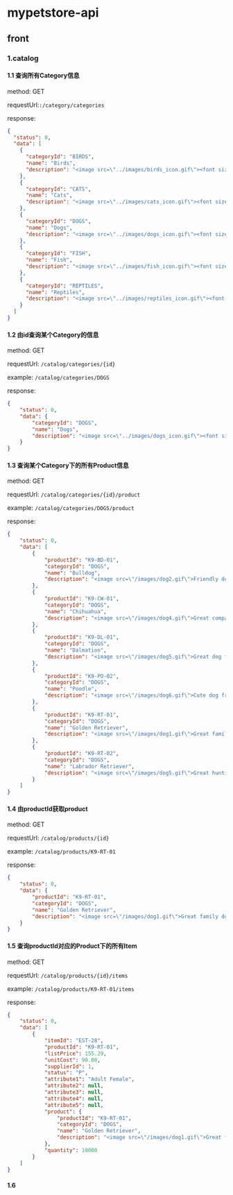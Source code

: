 # mypetstore-api

## front

### 1.catalog

#### 1.1 查询所有Category信息

method: GET

requestUrl:`:/category/categories`

response:

```json
{
  "status": 0,
  "data": [
    {
      "categoryId": "BIRDS",
      "name": "Birds",
      "description": "<image src=\"../images/birds_icon.gif\"><font size=\"5\" color=\"blue\"> Birds</font>"
    },
    {
      "categoryId": "CATS",
      "name": "Cats",
      "description": "<image src=\"../images/cats_icon.gif\"><font size=\"5\" color=\"blue\"> Cats</font>"
    },
    {
      "categoryId": "DOGS",
      "name": "Dogs",
      "description": "<image src=\"../images/dogs_icon.gif\"><font size=\"5\" color=\"blue\"> Dogs</font>"
    },
    {
      "categoryId": "FISH",
      "name": "Fish",
      "description": "<image src=\"../images/fish_icon.gif\"><font size=\"5\" color=\"blue\"> Fish</font>"
    },
    {
      "categoryId": "REPTILES",
      "name": "Reptiles",
      "description": "<image src=\"../images/reptiles_icon.gif\"><font size=\"5\" color=\"blue\"> Reptiles</font>"
    }
  ]
}
```

#### 1.2 由id查询某个Category的信息

method: GET

requestUrl: `/catalog/categories/{id}`

example: `/catalog/categories/DOGS`

response: 
```json
{
    "status": 0,
    "data": {
        "categoryId": "DOGS",
        "name": "Dogs",
        "description": "<image src=\"../images/dogs_icon.gif\"><font size=\"5\" color=\"blue\"> Dogs</font>"
    }
}
```

#### 1.3 查询某个Category下的所有Product信息

method: GET

requestUrl: `/catalog/categories/{id}/product`

example: `/catalog/categories/DOGS/product`

response:
```json
{
    "status": 0,
    "data": [
        {
            "productId": "K9-BD-01",
            "categoryId": "DOGS",
            "name": "Bulldog",
            "description": "<image src=\"/images/dog2.gif\">Friendly dog from England"
        },
        {
            "productId": "K9-CW-01",
            "categoryId": "DOGS",
            "name": "Chihuahua",
            "description": "<image src=\"/images/dog4.gif\">Great companion dog"
        },
        {
            "productId": "K9-DL-01",
            "categoryId": "DOGS",
            "name": "Dalmation",
            "description": "<image src=\"/images/dog5.gif\">Great dog for a Fire Station"
        },
        {
            "productId": "K9-PO-02",
            "categoryId": "DOGS",
            "name": "Poodle",
            "description": "<image src=\"/images/dog6.gif\">Cute dog from France"
        },
        {
            "productId": "K9-RT-01",
            "categoryId": "DOGS",
            "name": "Golden Retriever",
            "description": "<image src=\"/images/dog1.gif\">Great family dog"
        },
        {
            "productId": "K9-RT-02",
            "categoryId": "DOGS",
            "name": "Labrador Retriever",
            "description": "<image src=\"/images/dog5.gif\">Great hunting dog"
        }
    ]
}
```

#### 1.4 由productId获取product

method: GET

requestUrl: `/catalog/products/{id}`

example: `/catalog/products/K9-RT-01`

response: 
```json
{
    "status": 0,
    "data": {
        "productId": "K9-RT-01",
        "categoryId": "DOGS",
        "name": "Golden Retriever",
        "description": "<image src=\"/images/dog1.gif\">Great family dog"
    }
}
```

#### 1.5 查询productId对应的Product下的所有Item

method: GET

requestUrl: `/catalog/products/{id}/items`

example: `/catalog/products/K9-RT-01/items`

response:

```json
{
    "status": 0,
    "data": [
        {
            "itemId": "EST-28",
            "productId": "K9-RT-01",
            "listPrice": 155.29,
            "unitCost": 90.00,
            "supplierId": 1,
            "status": "P",
            "attribute1": "Adult Female",
            "attribute2": null,
            "attribute3": null,
            "attribute4": null,
            "attribute5": null,
            "product": {
                "productId": "K9-RT-01",
                "categoryId": "DOGS",
                "name": "Golden Retriever",
                "description": "<image src=\"/images/dog1.gif\">Great family dog"
            },
            "quantity": 10000
        }
    ]
}
```

#### 1.6
